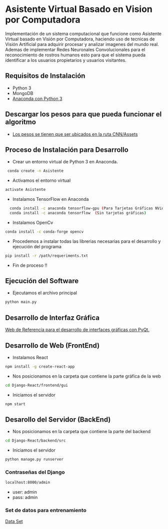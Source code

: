 # Asistente Virtual Basado en Vision por Computadora
Implementación de un sistema computacional que funcione como Asistente Virtual basado en Visión por Computadora, haciendo uso de tecnicas de Visión Artificial para adquirir procesar y analizar imagenes del mundo real. Ademas de implementar Redes Neuronales Convolucionales para el reconocimiento de rostros humanos esto para que el sistema pueda identificar a los usuarios propietarios y usuarios visitantes.


## Requisitos de Instalación
- Python 3
- MongoDB
- [Anaconda con Python 3](https://www.anaconda.com/distribution/)
## Descargar los pesos para que pueda funcionar el algoritmo
- [Los pesos se tienen que ser ubicados en la ruta CNN/Assets](https://drive.google.com/file/d/1zX1yBsAhePVNwd0AZ_aikF548l-HFXoC/view?usp=sharing) 
## Proceso de Instalación para Desarrollo 
- Crear un entorno virtual de Python 3 en Anaconda.
```bash
 conda create -n Asistente
```
- Activamos el entorno virtual
```bash
activate Asistente
```
- Instalamos TensorFlow en Anaconda
```bash
  conda install -c anaconda tensorflow-gpu (Para Tarjetas Gráficas NVidia)
  conda install -c anaconda tensorflow  (Sin tarjetas gráficas)
```
- Instalamos OpenCv
```bash
conda install -c conda-forge opencv
```
- Procedemos a instalar todas las librerias necesarias para el desarrollo y ejecución del programa
```bash
pip install -r /path/requeriments.txt 
```
- Fin de proceso !!

## Ejecución del Software
- Ejecutamos el archivo principal 
```bash
python main.py
```
## Desarrollo de Interfaz Gráfica
[Web de Referencía para el desarrollo de interfaces gráficas con PyQt.](https://medium.com/@hektorprofe/primeros-pasos-en-pyqt-5-y-qt-designer-programas-gr%C3%A1ficos-con-python-6161fba46060)
## Desarrollo de Web (FrontEnd)
- Instalamos React
```bash
npm install -g create-react-app
```
- Nos posicionamos en la carpeta que contiene la parte gráfica de la web
```bash
cd Django-React/frontend/gui
```
- Iniciamos el servidor 
```bash
npm start
```
## Desarollo del Servidor (BackEnd)
- Nos posicionamos en la carpeta que contiene la parte del backend
```bash
cd Django-React/backend/src
```
- Iniciamos el servidor
```bash
python manage.py runserver
```
### Contraseñas del Django
```bash
localhost:8000/admin
```
- user: admin
- pass: admin

### Set de datos para entrenamiento 
[Data Set](http://tamaraberg.com/faceDataset/index.html)